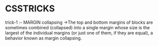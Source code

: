 # CSSTRICKS
trick-1 :- MARGIN collapsing ->The top and bottom margins of blocks are sometimes combined (collapsed) into a single margin whose size is the largest of the individual margins (or just one of them, if they are equal), a behavior known as margin collapsing.
